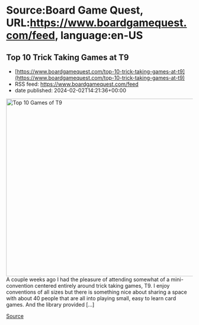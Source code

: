 # Source:Board Game Quest, URL:https://www.boardgamequest.com/feed, language:en-US

## Top 10 Trick Taking Games at T9
 - [https://www.boardgamequest.com/top-10-trick-taking-games-at-t9](https://www.boardgamequest.com/top-10-trick-taking-games-at-t9)
 - RSS feed: https://www.boardgamequest.com/feed
 - date published: 2024-02-02T14:21:36+00:00

<img alt="Top 10 Games of T9" class="webfeedsFeaturedVisual not-transparent wp-post-image" height="480" src="https://www.boardgamequest.com/wp-content/uploads/2024/01/Top-10-of-T9-1024x768.webp" width="640" />A couple weeks ago I had the pleasure of attending somewhat of a mini-convention centered entirely around trick taking games, T9. I enjoy conventions of all sizes but there is something nice about sharing a space with about 40 people that are all into playing small, easy to learn card games. And the library provided [&#8230;]
<p><a href="https://www.boardgamequest.com/top-10-trick-taking-games-at-t9/" rel="nofollow">Source</a></p>

